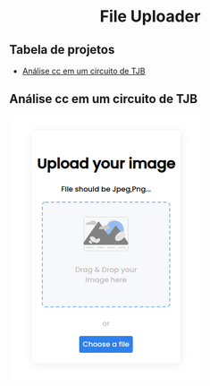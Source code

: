 <h1 align="center">File Uploader</h1>


## Tabela de projetos

- [Análise cc em um circuito de TJB](#Análise)


## Análise cc em um circuito de TJB


![screenshot](https://github.com/Ivan05-amga/FileUploader/blob/main/ImageUploader.png)
